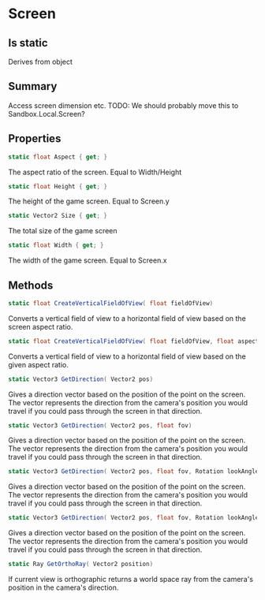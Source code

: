 # Screen

## Is static
Derives from object

## Summary

Access screen dimension etc.
TODO: We should probably move this to Sandbox.Local.Screen?
## Properties

```c#
static float Aspect { get; } 
```
The aspect ratio of the screen. Equal to Width/Height
```c#
static float Height { get; } 
```
The height of the game screen. Equal to Screen.y
```c#
static Vector2 Size { get; } 
```
The total size of the game screen
```c#
static float Width { get; } 
```
The width of the game screen. Equal to Screen.x
## Methods

```c#
static float CreateVerticalFieldOfView( float fieldOfView) 
```
Converts a vertical field of view to a horizontal field of view based on the screen aspect ratio.
```c#
static float CreateVerticalFieldOfView( float fieldOfView, float aspectRatio) 
```
Converts a vertical field of view to a horizontal field of view based on the given aspect ratio.
```c#
static Vector3 GetDirection( Vector2 pos) 
```
Gives a direction vector based on the position of the point on the screen. The vector represents the direction
from the camera's position you would travel if you could pass through the screen in that direction.
```c#
static Vector3 GetDirection( Vector2 pos, float fov) 
```
Gives a direction vector based on the position of the point on the screen. The vector represents the direction
from the camera's position you would travel if you could pass through the screen in that direction.
```c#
static Vector3 GetDirection( Vector2 pos, float fov, Rotation lookAngle) 
```
Gives a direction vector based on the position of the point on the screen. The vector represents the direction
from the camera's position you would travel if you could pass through the screen in that direction.
```c#
static Vector3 GetDirection( Vector2 pos, float fov, Rotation lookAngle, Vector2 screenSize) 
```
Gives a direction vector based on the position of the point on the screen. The vector represents the direction
from the camera's position you would travel if you could pass through the screen in that direction.
```c#
static Ray GetOrthoRay( Vector2 position) 
```
If current view is orthographic returns a world space ray from the camera's position in the camera's direction.
